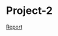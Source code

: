 # Project-2

[Report](https://github.com/STA207/Project-2/blob/master/team6_project2_unblinded_v2.pdf)
